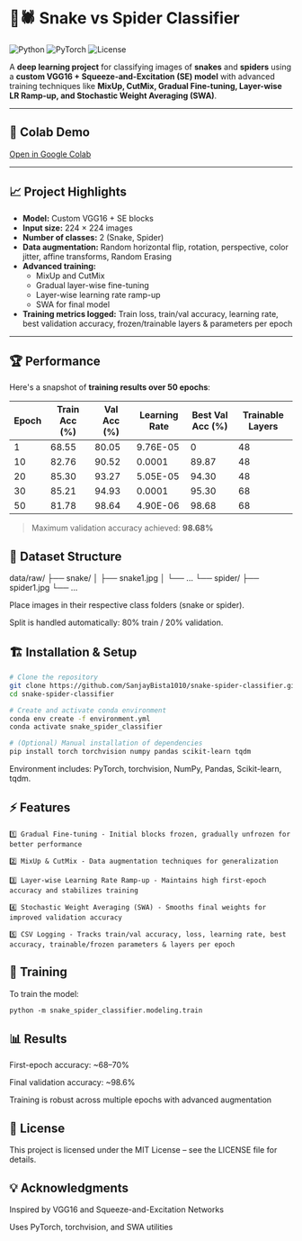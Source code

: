 # 🐍🕷️ Snake vs Spider Classifier

![Python](https://img.shields.io/badge/python-3.11-blue)
![PyTorch](https://img.shields.io/badge/pytorch-2.1.0-red)
![License](https://img.shields.io/badge/license-MIT-green)

A **deep learning project** for classifying images of **snakes** and **spiders** using a **custom VGG16 + Squeeze-and-Excitation (SE) model** with advanced training techniques like **MixUp, CutMix, Gradual Fine-tuning, Layer-wise LR Ramp-up, and Stochastic Weight Averaging (SWA)**.

---

## 🔗 Colab Demo

[Open in Google Colab](https://colab.research.google.com/drive/1WwaLVpm7ENUtUU1iWtY1-_8omTFOhD2A)

---

## 📈 Project Highlights  

- **Model:** Custom VGG16 + SE blocks  
- **Input size:** 224 × 224 images  
- **Number of classes:** 2 (Snake, Spider)  
- **Data augmentation:** Random horizontal flip, rotation, perspective, color jitter, affine transforms, Random Erasing  
- **Advanced training:**  
  - MixUp and CutMix  
  - Gradual layer-wise fine-tuning  
  - Layer-wise learning rate ramp-up  
  - SWA for final model  
- **Training metrics logged:** Train loss, train/val accuracy, learning rate, best validation accuracy, frozen/trainable layers & parameters per epoch  

---

## 🏆 Performance  

Here's a snapshot of **training results over 50 epochs**:

| Epoch | Train Acc (%) | Val Acc (%) | Learning Rate | Best Val Acc (%) | Trainable Layers |
|-------|---------------|-------------|---------------|------------------|------------------|
| 1     | 68.55         | 80.05       | 9.76E-05      | 0                | 48               |
| 10    | 82.76         | 90.52       | 0.0001        | 89.87            | 48               |
| 20    | 85.30         | 93.27       | 5.05E-05      | 94.30            | 48               |
| 30    | 85.21         | 94.93       | 0.0001        | 95.30            | 68               |
| 50    | 81.78         | 98.64       | 4.90E-06      | 98.68            | 68               |

> Maximum validation accuracy achieved: **98.68%**  

## 📂 Dataset Structure
data/raw/
├── snake/
│ ├── snake1.jpg
│ └── ...
└── spider/
├── spider1.jpg
└── ...


Place images in their respective class folders (snake or spider).

Split is handled automatically: 80% train / 20% validation.

## 🏗️ Installation & Setup

```bash
# Clone the repository
git clone https://github.com/SanjayBista1010/snake-spider-classifier.git
cd snake-spider-classifier

# Create and activate conda environment
conda env create -f environment.yml
conda activate snake_spider_classifier

# (Optional) Manual installation of dependencies
pip install torch torchvision numpy pandas scikit-learn tqdm
```
Environment includes: PyTorch, torchvision, NumPy, Pandas, Scikit-learn, tqdm.


## ⚡ Features

    1️⃣ Gradual Fine-tuning - Initial blocks frozen, gradually unfrozen for better performance

    2️⃣ MixUp & CutMix - Data augmentation techniques for generalization

    3️⃣ Layer-wise Learning Rate Ramp-up - Maintains high first-epoch accuracy and stabilizes training

    4️⃣ Stochastic Weight Averaging (SWA) - Smooths final weights for improved validation accuracy

    5️⃣ CSV Logging - Tracks train/val accuracy, loss, learning rate, best accuracy, trainable/frozen parameters & layers per epoch


##  🚀 Training

To train the model:

    python -m snake_spider_classifier.modeling.train

##  📊 Results

First-epoch accuracy: ~68–70%

Final validation accuracy: ~98.6%

Training is robust across multiple epochs with advanced augmentation

##  📝 License

This project is licensed under the MIT License – see the LICENSE file for details.

## 💡 Acknowledgments

Inspired by VGG16 and Squeeze-and-Excitation Networks

Uses PyTorch, torchvision, and SWA utilities
    
